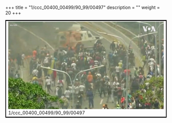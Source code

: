 +++
title = "1/ccc_00400_00499/90_99/00497"
description = ""
weight = 20
+++

<table style="border:2px solid black;max-width:800px;max-height:800px;" 
><tr><td>
<img class="center-fit-jpg"
src="/jpg_/aaa_20190430_NxaOmWaI8sI_00496.jpg">
1/ccc_00400_00499/90_99/00497
</img></td></tr></table>
